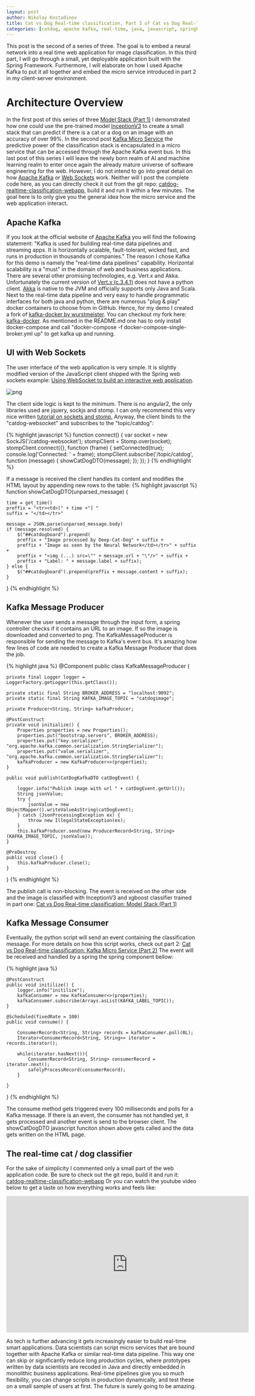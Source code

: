 ```yaml
---
layout: post
author: Nikolay Kostadinov
title: Cat vs Dog Real-time classification, Part 3 of Cat vs Dog Real-Time Classification Series
categories: [catdog, apache kafka, real-time, java, javascript, springboot, websockets, html, stomp, kafka, event pipeline]
---
```


This post is the second of a series of three. The goal is to embed a neural network into a real time web application for image classification. In this third part, I will go through a small, yet deployable application built with the Spring Framework. Furthermore, I will elaborate on how I used Apache Kafka to put it all together and embed the micro service introduced in part 2 in my client-server environment.

# Architecture Overview
In the first post of this series of three [Model Stack (Part 1)](http://machinememos.com/python/catdog/artificial%20intelligence/machine%20learning/neural%20networks/convolutional%20neural%20network/googlelenet/inception/xgboost/ridgeregression/sklearn/tensorflow/image%20classification/imagenet/apache%20kafka/real-time/2017/05/18/catdog-stacked-classification.html) I demonstrated how one could use the pre-trained model [InceptionV3](https://arxiv.org/abs/1512.00567) to create a small stack that can predict if there is a cat or a dog on an image with an accuracy of over 99%. In the second post [Kafka Micro Service](http://machinememos.com/python/catdog/artificial%20intelligence/machine%20learning/neural%20networks/convolutional%20neural%20network/googlelenet/inception/xgboost/ridgeregression/sklearn/tensorflow/image%20classification/imagenet/apache%20kafka/real-time/2017/05/19/catdog-kafka-microservice.html) the predictive power of the classification stack is encapsulated in a micro service that can be accessed through the Apache Kafka event bus. In this last post of this series I will leave the newly born realm of AI and machine learning realm to enter once again the already mature universe of software engineering for the web. However, I do not intend to go into great detail on how [Apache Kafka](https://kafka.apache.org/) or [Web Sockets](https://www.websocket.org/aboutwebsocket.html) work. Neither will I post the complete code here, as you can directly check it out from the git repo: [catdog-realtime-classification-webapp](https://github.com/n-kostadinov/catdog-realtime-classification-webapp), build it and run it within a few minutes. The goal here is to only give you the general idea how the micro service and the web application interact. 

## Apache Kafka
If you look at the official website of [Apache Kafka](https://kafka.apache.org/)  you will find the following statement: "Kafka is used for building real-time data pipelines and streaming apps. It is horizontally scalable, fault-tolerant, wicked fast, and runs in production in thousands of companies." The reason I chose Kafka for this demo is namely the "real-time data pipelines" capability. Horizontal scalability is a "must" in the domain of web and business applications.  There are several other promising technologies, e.g. Vert.x and Akka. Unfortunately the current version of [Vert.x (c.3.4.1)](http://vertx.io/) does not have a python client. [Akka](http://akka.io/downloads/) is native to the JVM and officially supports only Java and Scala. Next to the real-time data pipeline and very easy to handle programmatic interfaces for both java and python, there are numerous "plug & play" docker containers to choose from in GitHub. Hence, for my demo I created a fork of [kafka-docker by wurstmeister](https://github.com/wurstmeister/kafka-docker).  You can checkout my fork here: [kafka-docker](https://github.com/n-kostadinov/kafka-docker). As mentioned in the README.md one has to only install docker-compose and call "docker-compose -f docker-compose-single-broker.yml up" to get kafka up and running.

## UI with Web Sockets
The user interface of the web application is very simple. It is slightly modified version of the JavaScript client shipped with the Spring web sockets example:  [Using WebSocket to build an interactive web application](https://spring.io/guides/gs/messaging-stomp-websocket/). 

![png](/assets/images/catdogui.png)

The client side logic is kept to the minimum. There is no angular2, the only libraries used are jquery, sockjs and stomp. I can only recommend this very nice written [tutorial on sockets and stomp.](http://jmesnil.net/stomp-websocket/doc/) Anyway, the client binds to the "catdog-websocket" and subscribes to the "topic/catdog":

{% highlight javascript %}
function connect() {
    var socket = new SockJS('/catdog-websocket');
    stompClient = Stomp.over(socket);
    stompClient.connect({}, function (frame) {
        setConnected(true);
        console.log('Connected: ' + frame);
        stompClient.subscribe('/topic/catdog', function (message) {
            showCatDogDTO(message);
        });
    });
}
{% endhighlight %}

If a message is received the client handles its content and modifies the HTML layout by appending new rows to the table:
{% highlight javascript %}
function showCatDogDTO(unparsed_message) {
	
	time = get_time()
	preffix = "<tr><td>[" + time +"] "
	suffix = "</td></tr>"
	
	message = JSON.parse(unparsed_message.body)
	if (message.resolved) {
		$("##catdogboard").prepend(
	    preffix + "Image processed by Deep-Cat-Dog" + suffix +
		preffix + "Image as seen by the Neural Network</td></tr>" + suffix + 
		preffix + "<img (...) src=\"" + message.url + "\"/>" + suffix +
		preffix + "Label: " + message.label + suffix);
	} else {
		$("##catdogboard").prepend(preffix + message.content + suffix);
	}
}
{% endhighlight %}

## Kafka Message Producer

Whenever the user sends a message through the input form, a spring controller checks if it contains an URL to an image. If so the image is downloaded and converted to png. The KafkaMessageProducer is responsible for sending the message to Kafka's event bus. It's amazing how few lines of code are needed to create a Kafka Message Producer that does the job.

{% highlight java %}
@Component
public class KafkaMessageProducer {
	
	private final Logger logger = LoggerFactory.getLogger(this.getClass());

	private static final String BROKER_ADDRESS = "localhost:9092";
	private static final String KAFKA_IMAGE_TOPIC = "catdogimage";
	
	private Producer<String, String> kafkaProducer;
	
	@PostConstruct
	private void initialize() {
		Properties properties = new Properties();
		properties.put("bootstrap.servers", BROKER_ADDRESS);
		properties.put("key.serializer", "org.apache.kafka.common.serialization.StringSerializer");
		properties.put("value.serializer", "org.apache.kafka.common.serialization.StringSerializer");
		kafkaProducer = new KafkaProducer<>(properties);
	}	
	
	public void publish(CatDogKafkaDTO catDogEvent) {
		
		logger.info("Publish image with url " + catDogEvent.getUrl());
		String jsonValue;
		try {
			jsonValue = new ObjectMapper().writeValueAsString(catDogEvent);
		} catch (JsonProcessingException ex) {
			throw new IllegalStateException(ex);
		}
		this.kafkaProducer.send(new ProducerRecord<String, String>(KAFKA_IMAGE_TOPIC, jsonValue));
	}
	
	@PreDestroy
	public void close() {
		this.kafkaProducer.close();
	}
	
}
{% endhighlight %}

The publish call is non-blocking. The event is received on the other side and the image is classified with InceptionV3 and xgboost classifier trained in part one: [Cat vs Dog Real-time classification: Model Stack (Part 1)](http://machinememos.com/python/catdog/artificial%20intelligence/machine%20learning/neural%20networks/convolutional%20neural%20network/googlelenet/inception/xgboost/ridgeregression/sklearn/tensorflow/image%20classification/imagenet/apache%20kafka/real-time/2017/05/18/catdog-stacked-classification.html)

## Kafka Message Consumer

Eventually, the python script will send an event containing the classification message. For more details on how this script works, check out part 2: [Cat vs Dog Real-time classification: Kafka Micro Service (Part 2)](http://machinememos.com/python/catdog/artificial%20intelligence/machine%20learning/neural%20networks/convolutional%20neural%20network/googlelenet/inception/xgboost/ridgeregression/sklearn/tensorflow/image%20classification/imagenet/apache%20kafka/real-time/2017/05/19/catdog-kafka-microservice.html) The event will be received and handled by a spring the spring component bellow:

{% highlight java %}

	@PostConstruct
	public void initilize() {
		logger.info("initilize");
		kafkaConsumer = new KafkaConsumer<>(properties);
		kafkaConsumer.subscribe(Arrays.asList(KAFKA_LABEL_TOPIC));
	}

	@Scheduled(fixedRate = 100)
	public void consume() {
		
		ConsumerRecords<String, String> records = kafkaConsumer.poll(0L);
		Iterator<ConsumerRecord<String, String>> iterator = records.iterator();
		
		while(iterator.hasNext()){
			ConsumerRecord<String, String> consumerRecord = iterator.next();
			safelyProcessRecord(consumerRecord);
		}

	}

}
{% endhighlight %}

The consume method gets triggered every 100 milliseconds and polls for a Kafka message. If there is an event, the consumer has not handled yet, it gets processed and another event is send to the browser client. The showCatDogDTO javascript funciton shown above gets called and the data gets written on the HTML page. 

## The real-time cat / dog classifier

For the sake of simplicity I commented only a small part of the web application code. Be sure to check out the git repo, build it and run it: [catdog-realtime-classification-webapp](https://github.com/n-kostadinov/catdog-realtime-classification-webapp) Or you can watch the youtube video below to get a taste on how everything works and feels like:

<iframe width="640" height="360" src="https://www.youtube.com/embed/P1GdfLyjSek" frameborder="0" allowfullscreen></iframe>

As tech is further advancing it gets increasingly easier to build real-time smart applications. Data scientists can script micro services that are bound together with Apache Kafka or similar real-time data pipeline. This way one can skip or significantly reduce long production cycles, where prototypes written by data scientists are recoded in Java and directly embedded in monolithic business applications. Real-time pipelines give you so much flexibility, you can change scripts in production dynamically, and test these on a small sample of users at first. The future is surely going to be amazing.



